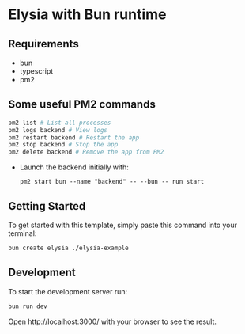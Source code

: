 # Elysia with Bun runtime

## Requirements

- bun
- typescript
- pm2

## Some useful PM2 commands

```bash
pm2 list # List all processes
pm2 logs backend # View logs
pm2 restart backend # Restart the app
pm2 stop backend # Stop the app
pm2 delete backend # Remove the app from PM2
```

- Launch the backend initially with:
  ```
  pm2 start bun --name "backend" -- --bun -- run start
  ```

## Getting Started

To get started with this template, simply paste this command into your terminal:

```bash
bun create elysia ./elysia-example
```

## Development

To start the development server run:

```bash
bun run dev
```

Open http://localhost:3000/ with your browser to see the result.
